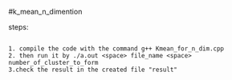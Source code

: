 #k_mean_n_dimention

steps:
``````````

1. compile the code with the command g++ Kmean_for_n_dim.cpp
2. then run it by ./a.out <space> file_name <space> number_of_cluster_to_form
3.check the result in the created file "result"
